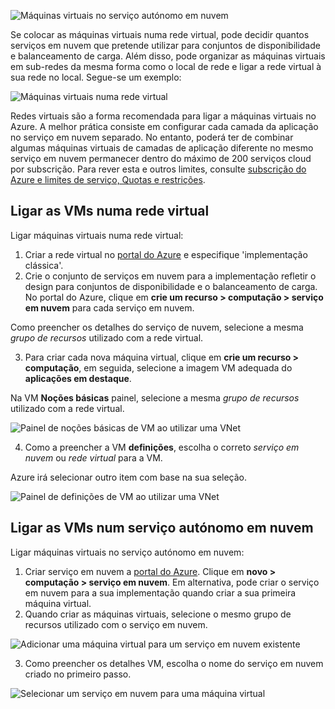 

![Máquinas virtuais no serviço autónomo em nuvem](./media/virtual-machines-common-classic-connect-vms/CloudServiceExample.png)

Se colocar as máquinas virtuais numa rede virtual, pode decidir quantos serviços em nuvem que pretende utilizar para conjuntos de disponibilidade e balanceamento de carga. Além disso, pode organizar as máquinas virtuais em sub-redes da mesma forma como o local de rede e ligar a rede virtual à sua rede no local. Segue-se um exemplo:

![Máquinas virtuais numa rede virtual](./media/virtual-machines-common-classic-connect-vms/VirtualNetworkExample.png)

Redes virtuais são a forma recomendada para ligar a máquinas virtuais no Azure. A melhor prática consiste em configurar cada camada da aplicação no serviço em nuvem separado. No entanto, poderá ter de combinar algumas máquinas virtuais de camadas de aplicação diferente no mesmo serviço em nuvem permanecer dentro do máximo de 200 serviços cloud por subscrição. Para rever esta e outros limites, consulte [subscrição do Azure e limites de serviço, Quotas e restrições](../articles/azure-subscription-service-limits.md).

## <a name="connect-vms-in-a-virtual-network"></a>Ligar as VMs numa rede virtual
Ligar máquinas virtuais numa rede virtual:

1. Criar a rede virtual no [portal do Azure](../articles/virtual-network/virtual-networks-create-vnet-classic-pportal.md) e especifique 'implementação clássica'.
2. Crie o conjunto de serviços em nuvem para a implementação refletir o design para conjuntos de disponibilidade e o balanceamento de carga. No portal do Azure, clique em **crie um recurso > computação > serviço em nuvem** para cada serviço em nuvem.

  Como preencher os detalhes do serviço de nuvem, selecione a mesma _grupo de recursos_ utilizado com a rede virtual.

3. Para criar cada nova máquina virtual, clique em **crie um recurso > computação**, em seguida, selecione a imagem VM adequada do **aplicações em destaque**.

  Na VM **Noções básicas** painel, selecione a mesma _grupo de recursos_ utilizado com a rede virtual.

  ![Painel de noções básicas de VM ao utilizar uma VNet](./media/virtual-machines-common-classic-connect-vms/CreateVM_Basics_VN.png)

4. Como a preencher a VM **definições**, escolha o correto _serviço em nuvem_ ou _rede virtual_ para a VM.

  Azure irá selecionar outro item com base na sua seleção.

  ![Painel de definições de VM ao utilizar uma VNet](./media/virtual-machines-common-classic-connect-vms/CreateVM_Settings_VN.png)


## <a name="connect-vms-in-a-standalone-cloud-service"></a>Ligar as VMs num serviço autónomo em nuvem
Ligar máquinas virtuais no serviço autónomo em nuvem:

1. Criar serviço em nuvem a [portal do Azure](http://portal.azure.com). Clique em **novo > computação > serviço em nuvem**. Em alternativa, pode criar o serviço em nuvem para a sua implementação quando criar a sua primeira máquina virtual.
2. Quando criar as máquinas virtuais, selecione o mesmo grupo de recursos utilizado com o serviço em nuvem.

  ![Adicionar uma máquina virtual para um serviço em nuvem existente](./media/virtual-machines-common-classic-connect-vms/CreateVM_Basics_SA.png)

3.  Como preencher os detalhes VM, escolha o nome do serviço em nuvem criado no primeiro passo.

  ![Selecionar um serviço em nuvem para uma máquina virtual](./media/virtual-machines-common-classic-connect-vms/CreateVM_Settings_SA.png)
